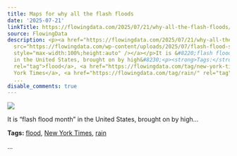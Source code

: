 ```yaml
---
title: Maps for why all the flash floods
date: '2025-07-21'
linkTitle: https://flowingdata.com/2025/07/21/why-all-the-flash-floods/
source: FlowingData
description: <p><a href="https://flowingdata.com/2025/07/21/why-all-the-flash-floods/"><img
  src="https://flowingdata.com/wp-content/uploads/2025/07/flash-flood-season-NYT-750x561.png"
  style="max-width:100%;height:auto" /></a></p>It is &#8220;flash flood month&#8221;
  in the United States, brought on by high&#8230;<p><strong>Tags:</strong> <a href="https://flowingdata.com/tag/flood/"
  rel="tag">flood</a>, <a href="https://flowingdata.com/tag/new-york-times/" rel="tag">New
  York Times</a>, <a href="https://flowingdata.com/tag/rain/" rel="tag">rain</a></p>
  ...
disable_comments: true
---
```

<p><a href="https://flowingdata.com/2025/07/21/why-all-the-flash-floods/"><img src="https://flowingdata.com/wp-content/uploads/2025/07/flash-flood-season-NYT-750x561.png" style="max-width:100%;height:auto" /></a></p>It is &#8220;flash flood month&#8221; in the United States, brought on by high&#8230;<p><strong>Tags:</strong> <a href="https://flowingdata.com/tag/flood/" rel="tag">flood</a>, <a href="https://flowingdata.com/tag/new-york-times/" rel="tag">New York Times</a>, <a href="https://flowingdata.com/tag/rain/" rel="tag">rain</a></p> ...